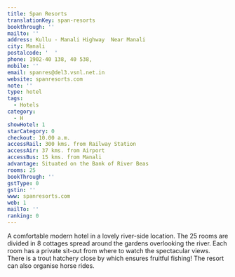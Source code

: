 ```yaml
---
title: Span Resorts
translationKey: span-resorts
bookthrough: ''
mailto: ''
address: Kullu - Manali Highway  Near Manali
city: Manali
postalcode: '  '
phone: 1902-40 138, 40 538,
mobile: ''
email: spanres@del3.vsnl.net.in
website: spanresorts.com
note: ''
type: hotel
tags:
  - Hotels
category:
  - H
showHotel: 1
starCategory: 0
checkout: 10.00 a.m.
accessRail: 300 kms. from Railway Station
accessAir: 37 kms. from Airport
accessBus: 15 kms. from Manali
advantage: Situated on the Bank of River Beas
rooms: 25
bookThrough: ''
gstType: 0
gstin: ''
www: spanresorts.com
web: 1
mailTo: ''
ranking: 0
---
```







A comfortable modern hotel in a lovely river-side location. The 25 rooms are divided in 8 cottages spread around the gardens overlooking the river. Each room has a private sit-out from where to watch the spectacular views. There is a trout hatchery close by which ensures fruitful fishing! The resort can also organise horse rides.